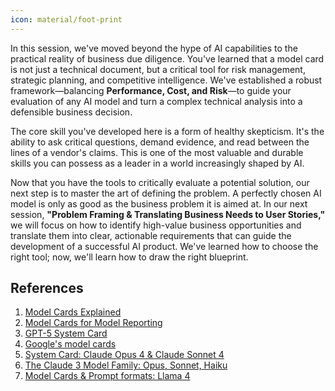 ```yaml
---
icon: material/foot-print
---
```


In this session, we've moved beyond the hype of AI capabilities to the practical reality of business due diligence. You've learned that a model card is not just a technical document, but a critical tool for risk management, strategic planning, and competitive intelligence. We've established a robust framework—balancing **Performance, Cost, and Risk**—to guide your evaluation of any AI model and turn a complex technical analysis into a defensible business decision.

The core skill you've developed here is a form of healthy skepticism. It's the ability to ask critical questions, demand evidence, and read between the lines of a vendor's claims. This is one of the most valuable and durable skills you can possess as a leader in a world increasingly shaped by AI.

Now that you have the tools to critically evaluate a potential solution, our next step is to master the art of defining the problem. A perfectly chosen AI model is only as good as the business problem it is aimed at. In our next session, **"Problem Framing & Translating Business Needs to User Stories,"** we will focus on how to identify high-value business opportunities and translate them into clear, actionable requirements that can guide the development of a successful AI product. We've learned how to choose the right tool; now, we'll learn how to draw the right blueprint.

## References

1. [Model Cards Explained](https://modelcards.withgoogle.com/)
1. [Model Cards for Model Reporting](https://arxiv.org/pdf/1810.03993)
1. [GPT-5 System Card](https://openai.com/index/gpt-5-system-card/)
1. [Google's model cards](https://modelcards.withgoogle.com/model-cards)
1. [System Card: Claude Opus 4 & Claude Sonnet 4](https://www-cdn.anthropic.com/6d8a8055020700718b0c49369f60816ba2a7c285.pdf)
1. [The Claude 3 Model Family: Opus, Sonnet, Haiku](https://assets.anthropic.com/m/61e7d27f8c8f5919/original/Claude-3-Model-Card.pdf)
1. [Model Cards & Prompt formats: Llama 4](https://www.llama.com/docs/model-cards-and-prompt-formats/llama4/)